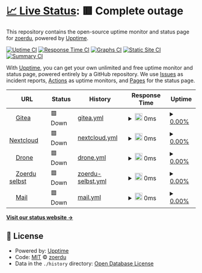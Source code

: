 # [📈 Live Status](https://zoerdu.github.io/upptime): <!--live status--> **🟥 Complete outage**

This repository contains the open-source uptime monitor and status page for [zoerdu](https://zoerdu.github.io/upptime), powered by [Upptime](https://github.com/upptime/upptime).

[![Uptime CI](https://github.com/zoerdu/upptime/workflows/Uptime%20CI/badge.svg)](https://github.com/zoerdu/upptime/actions?query=workflow%3A%22Uptime+CI%22)
[![Response Time CI](https://github.com/zoerdu/upptime/workflows/Response%20Time%20CI/badge.svg)](https://github.com/zoerdu/upptime/actions?query=workflow%3A%22Response+Time+CI%22)
[![Graphs CI](https://github.com/zoerdu/upptime/workflows/Graphs%20CI/badge.svg)](https://github.com/zoerdu/upptime/actions?query=workflow%3A%22Graphs+CI%22)
[![Static Site CI](https://github.com/zoerdu/upptime/workflows/Static%20Site%20CI/badge.svg)](https://github.com/zoerdu/upptime/actions?query=workflow%3A%22Static+Site+CI%22)
[![Summary CI](https://github.com/zoerdu/upptime/workflows/Summary%20CI/badge.svg)](https://github.com/zoerdu/upptime/actions?query=workflow%3A%22Summary+CI%22)

With [Upptime](https://upptime.js.org), you can get your own unlimited and free uptime monitor and status page, powered entirely by a GitHub repository. We use [Issues](https://github.com/zoerdu/upptime/issues) as incident reports, [Actions](https://github.com/zoerdu/upptime/actions) as uptime monitors, and [Pages](https://zoerdu.github.io/upptime) for the status page.

<!--start: status pages-->
<!-- This summary is generated by Upptime (https://github.com/upptime/upptime) -->
<!-- Do not edit this manually, your changes will be overwritten -->
<!-- prettier-ignore -->
| URL | Status | History | Response Time | Uptime |
| --- | ------ | ------- | ------------- | ------ |
| <img alt="" src="https://icons.duckduckgo.com/ip3/git.zoerdu.me.ico" height="13"> [Gitea](https://git.zoerdu.me) | 🟥 Down | [gitea.yml](https://github.com/zoerdu/uptime/commits/HEAD/history/gitea.yml) | <details><summary><img alt="Response time graph" src="./graphs/gitea/response-time-week.png" height="20"> 0ms</summary><br><a href="https://zoerdu.github.io/upptime/history/gitea"><img alt="Response time 624" src="https://img.shields.io/endpoint?url=https%3A%2F%2Fraw.githubusercontent.com%2Fzoerdu%2Fuptime%2FHEAD%2Fapi%2Fgitea%2Fresponse-time.json"></a><br><a href="https://zoerdu.github.io/upptime/history/gitea"><img alt="24-hour response time 0" src="https://img.shields.io/endpoint?url=https%3A%2F%2Fraw.githubusercontent.com%2Fzoerdu%2Fuptime%2FHEAD%2Fapi%2Fgitea%2Fresponse-time-day.json"></a><br><a href="https://zoerdu.github.io/upptime/history/gitea"><img alt="7-day response time 0" src="https://img.shields.io/endpoint?url=https%3A%2F%2Fraw.githubusercontent.com%2Fzoerdu%2Fuptime%2FHEAD%2Fapi%2Fgitea%2Fresponse-time-week.json"></a><br><a href="https://zoerdu.github.io/upptime/history/gitea"><img alt="30-day response time 558" src="https://img.shields.io/endpoint?url=https%3A%2F%2Fraw.githubusercontent.com%2Fzoerdu%2Fuptime%2FHEAD%2Fapi%2Fgitea%2Fresponse-time-month.json"></a><br><a href="https://zoerdu.github.io/upptime/history/gitea"><img alt="1-year response time 624" src="https://img.shields.io/endpoint?url=https%3A%2F%2Fraw.githubusercontent.com%2Fzoerdu%2Fuptime%2FHEAD%2Fapi%2Fgitea%2Fresponse-time-year.json"></a></details> | <details><summary><a href="https://zoerdu.github.io/upptime/history/gitea">0.00%</a></summary><a href="https://zoerdu.github.io/upptime/history/gitea"><img alt="All-time uptime 51.95%" src="https://img.shields.io/endpoint?url=https%3A%2F%2Fraw.githubusercontent.com%2Fzoerdu%2Fuptime%2FHEAD%2Fapi%2Fgitea%2Fuptime.json"></a><br><a href="https://zoerdu.github.io/upptime/history/gitea"><img alt="24-hour uptime 0.00%" src="https://img.shields.io/endpoint?url=https%3A%2F%2Fraw.githubusercontent.com%2Fzoerdu%2Fuptime%2FHEAD%2Fapi%2Fgitea%2Fuptime-day.json"></a><br><a href="https://zoerdu.github.io/upptime/history/gitea"><img alt="7-day uptime 0.00%" src="https://img.shields.io/endpoint?url=https%3A%2F%2Fraw.githubusercontent.com%2Fzoerdu%2Fuptime%2FHEAD%2Fapi%2Fgitea%2Fuptime-week.json"></a><br><a href="https://zoerdu.github.io/upptime/history/gitea"><img alt="30-day uptime 51.05%" src="https://img.shields.io/endpoint?url=https%3A%2F%2Fraw.githubusercontent.com%2Fzoerdu%2Fuptime%2FHEAD%2Fapi%2Fgitea%2Fuptime-month.json"></a><br><a href="https://zoerdu.github.io/upptime/history/gitea"><img alt="1-year uptime 51.95%" src="https://img.shields.io/endpoint?url=https%3A%2F%2Fraw.githubusercontent.com%2Fzoerdu%2Fuptime%2FHEAD%2Fapi%2Fgitea%2Fuptime-year.json"></a></details>
| <img alt="" src="https://icons.duckduckgo.com/ip3/nc.zoerdu.me.ico" height="13"> [Nextcloud](https://nc.zoerdu.me) | 🟥 Down | [nextcloud.yml](https://github.com/zoerdu/uptime/commits/HEAD/history/nextcloud.yml) | <details><summary><img alt="Response time graph" src="./graphs/nextcloud/response-time-week.png" height="20"> 0ms</summary><br><a href="https://zoerdu.github.io/upptime/history/nextcloud"><img alt="Response time 1232" src="https://img.shields.io/endpoint?url=https%3A%2F%2Fraw.githubusercontent.com%2Fzoerdu%2Fuptime%2FHEAD%2Fapi%2Fnextcloud%2Fresponse-time.json"></a><br><a href="https://zoerdu.github.io/upptime/history/nextcloud"><img alt="24-hour response time 0" src="https://img.shields.io/endpoint?url=https%3A%2F%2Fraw.githubusercontent.com%2Fzoerdu%2Fuptime%2FHEAD%2Fapi%2Fnextcloud%2Fresponse-time-day.json"></a><br><a href="https://zoerdu.github.io/upptime/history/nextcloud"><img alt="7-day response time 0" src="https://img.shields.io/endpoint?url=https%3A%2F%2Fraw.githubusercontent.com%2Fzoerdu%2Fuptime%2FHEAD%2Fapi%2Fnextcloud%2Fresponse-time-week.json"></a><br><a href="https://zoerdu.github.io/upptime/history/nextcloud"><img alt="30-day response time 1026" src="https://img.shields.io/endpoint?url=https%3A%2F%2Fraw.githubusercontent.com%2Fzoerdu%2Fuptime%2FHEAD%2Fapi%2Fnextcloud%2Fresponse-time-month.json"></a><br><a href="https://zoerdu.github.io/upptime/history/nextcloud"><img alt="1-year response time 1232" src="https://img.shields.io/endpoint?url=https%3A%2F%2Fraw.githubusercontent.com%2Fzoerdu%2Fuptime%2FHEAD%2Fapi%2Fnextcloud%2Fresponse-time-year.json"></a></details> | <details><summary><a href="https://zoerdu.github.io/upptime/history/nextcloud">0.00%</a></summary><a href="https://zoerdu.github.io/upptime/history/nextcloud"><img alt="All-time uptime 51.73%" src="https://img.shields.io/endpoint?url=https%3A%2F%2Fraw.githubusercontent.com%2Fzoerdu%2Fuptime%2FHEAD%2Fapi%2Fnextcloud%2Fuptime.json"></a><br><a href="https://zoerdu.github.io/upptime/history/nextcloud"><img alt="24-hour uptime 0.00%" src="https://img.shields.io/endpoint?url=https%3A%2F%2Fraw.githubusercontent.com%2Fzoerdu%2Fuptime%2FHEAD%2Fapi%2Fnextcloud%2Fuptime-day.json"></a><br><a href="https://zoerdu.github.io/upptime/history/nextcloud"><img alt="7-day uptime 0.00%" src="https://img.shields.io/endpoint?url=https%3A%2F%2Fraw.githubusercontent.com%2Fzoerdu%2Fuptime%2FHEAD%2Fapi%2Fnextcloud%2Fuptime-week.json"></a><br><a href="https://zoerdu.github.io/upptime/history/nextcloud"><img alt="30-day uptime 50.09%" src="https://img.shields.io/endpoint?url=https%3A%2F%2Fraw.githubusercontent.com%2Fzoerdu%2Fuptime%2FHEAD%2Fapi%2Fnextcloud%2Fuptime-month.json"></a><br><a href="https://zoerdu.github.io/upptime/history/nextcloud"><img alt="1-year uptime 51.73%" src="https://img.shields.io/endpoint?url=https%3A%2F%2Fraw.githubusercontent.com%2Fzoerdu%2Fuptime%2FHEAD%2Fapi%2Fnextcloud%2Fuptime-year.json"></a></details>
| <img alt="" src="https://icons.duckduckgo.com/ip3/drone.zoerdu.me.ico" height="13"> [Drone](https://drone.zoerdu.me) | 🟥 Down | [drone.yml](https://github.com/zoerdu/uptime/commits/HEAD/history/drone.yml) | <details><summary><img alt="Response time graph" src="./graphs/drone/response-time-week.png" height="20"> 0ms</summary><br><a href="https://zoerdu.github.io/upptime/history/drone"><img alt="Response time 563" src="https://img.shields.io/endpoint?url=https%3A%2F%2Fraw.githubusercontent.com%2Fzoerdu%2Fuptime%2FHEAD%2Fapi%2Fdrone%2Fresponse-time.json"></a><br><a href="https://zoerdu.github.io/upptime/history/drone"><img alt="24-hour response time 0" src="https://img.shields.io/endpoint?url=https%3A%2F%2Fraw.githubusercontent.com%2Fzoerdu%2Fuptime%2FHEAD%2Fapi%2Fdrone%2Fresponse-time-day.json"></a><br><a href="https://zoerdu.github.io/upptime/history/drone"><img alt="7-day response time 0" src="https://img.shields.io/endpoint?url=https%3A%2F%2Fraw.githubusercontent.com%2Fzoerdu%2Fuptime%2FHEAD%2Fapi%2Fdrone%2Fresponse-time-week.json"></a><br><a href="https://zoerdu.github.io/upptime/history/drone"><img alt="30-day response time 0" src="https://img.shields.io/endpoint?url=https%3A%2F%2Fraw.githubusercontent.com%2Fzoerdu%2Fuptime%2FHEAD%2Fapi%2Fdrone%2Fresponse-time-month.json"></a><br><a href="https://zoerdu.github.io/upptime/history/drone"><img alt="1-year response time 563" src="https://img.shields.io/endpoint?url=https%3A%2F%2Fraw.githubusercontent.com%2Fzoerdu%2Fuptime%2FHEAD%2Fapi%2Fdrone%2Fresponse-time-year.json"></a></details> | <details><summary><a href="https://zoerdu.github.io/upptime/history/drone">0.00%</a></summary><a href="https://zoerdu.github.io/upptime/history/drone"><img alt="All-time uptime 13.05%" src="https://img.shields.io/endpoint?url=https%3A%2F%2Fraw.githubusercontent.com%2Fzoerdu%2Fuptime%2FHEAD%2Fapi%2Fdrone%2Fuptime.json"></a><br><a href="https://zoerdu.github.io/upptime/history/drone"><img alt="24-hour uptime 0.00%" src="https://img.shields.io/endpoint?url=https%3A%2F%2Fraw.githubusercontent.com%2Fzoerdu%2Fuptime%2FHEAD%2Fapi%2Fdrone%2Fuptime-day.json"></a><br><a href="https://zoerdu.github.io/upptime/history/drone"><img alt="7-day uptime 0.00%" src="https://img.shields.io/endpoint?url=https%3A%2F%2Fraw.githubusercontent.com%2Fzoerdu%2Fuptime%2FHEAD%2Fapi%2Fdrone%2Fuptime-week.json"></a><br><a href="https://zoerdu.github.io/upptime/history/drone"><img alt="30-day uptime 0.00%" src="https://img.shields.io/endpoint?url=https%3A%2F%2Fraw.githubusercontent.com%2Fzoerdu%2Fuptime%2FHEAD%2Fapi%2Fdrone%2Fuptime-month.json"></a><br><a href="https://zoerdu.github.io/upptime/history/drone"><img alt="1-year uptime 13.05%" src="https://img.shields.io/endpoint?url=https%3A%2F%2Fraw.githubusercontent.com%2Fzoerdu%2Fuptime%2FHEAD%2Fapi%2Fdrone%2Fuptime-year.json"></a></details>
| <img alt="" src="https://icons.duckduckgo.com/ip3/zoerdu.me.ico" height="13"> [Zoerdu selbst](https://zoerdu.me) | 🟥 Down | [zoerdu-selbst.yml](https://github.com/zoerdu/uptime/commits/HEAD/history/zoerdu-selbst.yml) | <details><summary><img alt="Response time graph" src="./graphs/zoerdu-selbst/response-time-week.png" height="20"> 0ms</summary><br><a href="https://zoerdu.github.io/upptime/history/zoerdu-selbst"><img alt="Response time 638" src="https://img.shields.io/endpoint?url=https%3A%2F%2Fraw.githubusercontent.com%2Fzoerdu%2Fuptime%2FHEAD%2Fapi%2Fzoerdu-selbst%2Fresponse-time.json"></a><br><a href="https://zoerdu.github.io/upptime/history/zoerdu-selbst"><img alt="24-hour response time 0" src="https://img.shields.io/endpoint?url=https%3A%2F%2Fraw.githubusercontent.com%2Fzoerdu%2Fuptime%2FHEAD%2Fapi%2Fzoerdu-selbst%2Fresponse-time-day.json"></a><br><a href="https://zoerdu.github.io/upptime/history/zoerdu-selbst"><img alt="7-day response time 0" src="https://img.shields.io/endpoint?url=https%3A%2F%2Fraw.githubusercontent.com%2Fzoerdu%2Fuptime%2FHEAD%2Fapi%2Fzoerdu-selbst%2Fresponse-time-week.json"></a><br><a href="https://zoerdu.github.io/upptime/history/zoerdu-selbst"><img alt="30-day response time 388" src="https://img.shields.io/endpoint?url=https%3A%2F%2Fraw.githubusercontent.com%2Fzoerdu%2Fuptime%2FHEAD%2Fapi%2Fzoerdu-selbst%2Fresponse-time-month.json"></a><br><a href="https://zoerdu.github.io/upptime/history/zoerdu-selbst"><img alt="1-year response time 638" src="https://img.shields.io/endpoint?url=https%3A%2F%2Fraw.githubusercontent.com%2Fzoerdu%2Fuptime%2FHEAD%2Fapi%2Fzoerdu-selbst%2Fresponse-time-year.json"></a></details> | <details><summary><a href="https://zoerdu.github.io/upptime/history/zoerdu-selbst">0.00%</a></summary><a href="https://zoerdu.github.io/upptime/history/zoerdu-selbst"><img alt="All-time uptime 50.35%" src="https://img.shields.io/endpoint?url=https%3A%2F%2Fraw.githubusercontent.com%2Fzoerdu%2Fuptime%2FHEAD%2Fapi%2Fzoerdu-selbst%2Fuptime.json"></a><br><a href="https://zoerdu.github.io/upptime/history/zoerdu-selbst"><img alt="24-hour uptime 0.00%" src="https://img.shields.io/endpoint?url=https%3A%2F%2Fraw.githubusercontent.com%2Fzoerdu%2Fuptime%2FHEAD%2Fapi%2Fzoerdu-selbst%2Fuptime-day.json"></a><br><a href="https://zoerdu.github.io/upptime/history/zoerdu-selbst"><img alt="7-day uptime 0.00%" src="https://img.shields.io/endpoint?url=https%3A%2F%2Fraw.githubusercontent.com%2Fzoerdu%2Fuptime%2FHEAD%2Fapi%2Fzoerdu-selbst%2Fuptime-week.json"></a><br><a href="https://zoerdu.github.io/upptime/history/zoerdu-selbst"><img alt="30-day uptime 51.28%" src="https://img.shields.io/endpoint?url=https%3A%2F%2Fraw.githubusercontent.com%2Fzoerdu%2Fuptime%2FHEAD%2Fapi%2Fzoerdu-selbst%2Fuptime-month.json"></a><br><a href="https://zoerdu.github.io/upptime/history/zoerdu-selbst"><img alt="1-year uptime 50.35%" src="https://img.shields.io/endpoint?url=https%3A%2F%2Fraw.githubusercontent.com%2Fzoerdu%2Fuptime%2FHEAD%2Fapi%2Fzoerdu-selbst%2Fuptime-year.json"></a></details>
| <img alt="" src="https://icons.duckduckgo.com/ip3/mail.zoerdu.me.ico" height="13"> [Mail](https://mail.zoerdu.me) | 🟥 Down | [mail.yml](https://github.com/zoerdu/uptime/commits/HEAD/history/mail.yml) | <details><summary><img alt="Response time graph" src="./graphs/mail/response-time-week.png" height="20"> 0ms</summary><br><a href="https://zoerdu.github.io/upptime/history/mail"><img alt="Response time 1240" src="https://img.shields.io/endpoint?url=https%3A%2F%2Fraw.githubusercontent.com%2Fzoerdu%2Fuptime%2FHEAD%2Fapi%2Fmail%2Fresponse-time.json"></a><br><a href="https://zoerdu.github.io/upptime/history/mail"><img alt="24-hour response time 0" src="https://img.shields.io/endpoint?url=https%3A%2F%2Fraw.githubusercontent.com%2Fzoerdu%2Fuptime%2FHEAD%2Fapi%2Fmail%2Fresponse-time-day.json"></a><br><a href="https://zoerdu.github.io/upptime/history/mail"><img alt="7-day response time 0" src="https://img.shields.io/endpoint?url=https%3A%2F%2Fraw.githubusercontent.com%2Fzoerdu%2Fuptime%2FHEAD%2Fapi%2Fmail%2Fresponse-time-week.json"></a><br><a href="https://zoerdu.github.io/upptime/history/mail"><img alt="30-day response time 0" src="https://img.shields.io/endpoint?url=https%3A%2F%2Fraw.githubusercontent.com%2Fzoerdu%2Fuptime%2FHEAD%2Fapi%2Fmail%2Fresponse-time-month.json"></a><br><a href="https://zoerdu.github.io/upptime/history/mail"><img alt="1-year response time 1240" src="https://img.shields.io/endpoint?url=https%3A%2F%2Fraw.githubusercontent.com%2Fzoerdu%2Fuptime%2FHEAD%2Fapi%2Fmail%2Fresponse-time-year.json"></a></details> | <details><summary><a href="https://zoerdu.github.io/upptime/history/mail">0.00%</a></summary><a href="https://zoerdu.github.io/upptime/history/mail"><img alt="All-time uptime 7.86%" src="https://img.shields.io/endpoint?url=https%3A%2F%2Fraw.githubusercontent.com%2Fzoerdu%2Fuptime%2FHEAD%2Fapi%2Fmail%2Fuptime.json"></a><br><a href="https://zoerdu.github.io/upptime/history/mail"><img alt="24-hour uptime 0.00%" src="https://img.shields.io/endpoint?url=https%3A%2F%2Fraw.githubusercontent.com%2Fzoerdu%2Fuptime%2FHEAD%2Fapi%2Fmail%2Fuptime-day.json"></a><br><a href="https://zoerdu.github.io/upptime/history/mail"><img alt="7-day uptime 0.00%" src="https://img.shields.io/endpoint?url=https%3A%2F%2Fraw.githubusercontent.com%2Fzoerdu%2Fuptime%2FHEAD%2Fapi%2Fmail%2Fuptime-week.json"></a><br><a href="https://zoerdu.github.io/upptime/history/mail"><img alt="30-day uptime 0.00%" src="https://img.shields.io/endpoint?url=https%3A%2F%2Fraw.githubusercontent.com%2Fzoerdu%2Fuptime%2FHEAD%2Fapi%2Fmail%2Fuptime-month.json"></a><br><a href="https://zoerdu.github.io/upptime/history/mail"><img alt="1-year uptime 7.86%" src="https://img.shields.io/endpoint?url=https%3A%2F%2Fraw.githubusercontent.com%2Fzoerdu%2Fuptime%2FHEAD%2Fapi%2Fmail%2Fuptime-year.json"></a></details>

<!--end: status pages-->

[**Visit our status website →**](https://zoerdu.github.io/upptime)

## 📄 License

- Powered by: [Upptime](https://github.com/upptime/upptime)
- Code: [MIT](./LICENSE) © [zoerdu](https://zoerdu.github.io/upptime)
- Data in the `./history` directory: [Open Database License](https://opendatacommons.org/licenses/odbl/1-0/)

